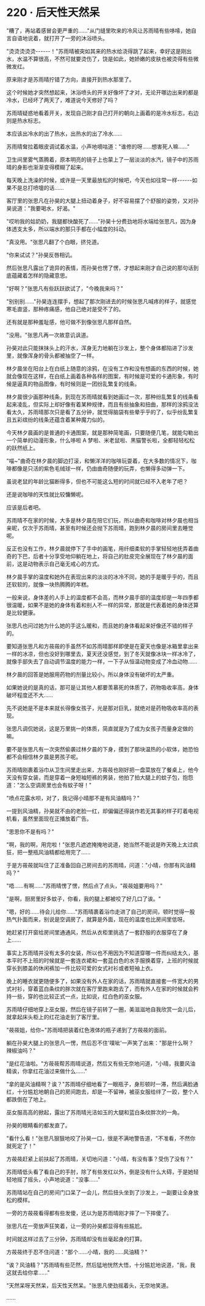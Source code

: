 <link rel="stylesheet" href="../../styles/text.css" />
<h1>220 · 后天性天然呆</h1>

"糟了，再站着感冒会更严重的......"从门缝里吹来的冷风让苏雨晴有些哆嗦，她自言自语地说着，就打开了一旁的沐浴喷头。

"烫烫烫烫烫------！"苏雨晴被突如其来的热水给浇得跳了起来，幸好这是刚出水，水温不算很高，不然可就要烫伤了，饶是如此，她娇嫩的皮肤也被烫得有些微微发红。

原来刚才是苏雨晴拧错了方向，直接开到热水那里了。

这个时候她才突然想起来，沐浴喷头的开关好像坏了才对，无论开哪边出来的都是冷水，已经坏了两天了，难道说今天修好了吗？

苏雨晴疑惑地看着开关，发现自己刚才自己打开的朝向上画着的是冷水标志，右边则是热水标志。

本应该出冷水的出了热水，出热水的出了冷水......

苏雨晴耷拉着眼皮调试着水温，小声地嘀咕道："谁修的呀......想害死人嘛......"

卫生间里雾气蒸腾着，原本明亮的镜子上也蒙上了一层淡淡的水汽，镜子中的苏雨晴的身影也渐渐变得模糊了起来。

每天晚上洗澡的时候，或许是一天里最放松的时候吧，今天也如往常一样------如果不是总打喷嚏的话......

客厅里的张思凡在孙昊的大腿上扭动着身子，好不容易摆了个舒服的姿势，又对孙昊说道："我要喝水，好渴。"

"哎哟我的姑奶奶，我腿都快酸死了......"孙昊十分费劲地将水端给张思凡，因为身体透支太多，所以端水的那只手都在小幅度的抖动。

"真没用。"张思凡翻了个白眼，挤兑道。

"你来试试？"孙昊反唇相讥。

然后张思凡露出了诡异的表情，而孙昊也愣了愣，才想起来刚才自己说的那句话到底蕴藏着怎样的隐藏意思。

"好啊？"张思凡有些跃跃欲试了，"今晚我来吗？"

"别别别......"孙昊连连摆手，想起了那次刚进去的时候张思凡喊疼的样子，就感觉寒毛直竖，那种疼痛感，他自己绝对是受不了的。

还有就是那种羞耻感，他可做不到像张思凡那样自然。

"没用。"张思凡再一次故意讥讽道。

孙昊对此只能抹抹头上的汗水，浑身无力地躺在沙发上，整个身体都陷进了沙发里，就像浑身的骨头都被抽空了一样。

林夕晨坐在阳台上在白纸上随意的涂鸦，在没有工作和没有想画的东西的时候，她就会像现在这样，在白纸上画着各种各样的图案，有时候是可爱的卡通形象，有时候是逼真的物品图像，有时候则是一团纷乱繁复的线条。

林夕晨很少画那种线条，到现在苏雨晴就看到她画过一次，那种纷乱繁复的线条看起来凌乱，但实际上却好像有着某种规律，而且有些抽象和扭曲，那样的涂鸦没法看太久，苏雨晴那次只是看了五分钟，就觉得脑袋有些晕乎乎的了，似乎纷乱繁复且五彩缤纷的线条还蕴含着某种魔力似的。

今天林夕晨画的是普通的卡通图案，就是那种简笔画，只要随便几笔，就能勾勒出一个简单的动漫形象，什么哆啦 A 梦啦、米老鼠啦、黑猫警长啦，全都轻轻松松的跃然纸上。

"喵\~"曲奇在林夕晨的脚边打滚，和懒洋洋的咖啡玩耍着，在大多数的情况下，咖啡都像是只活的紫色毛绒球一样，仍由曲奇随便的玩弄，也懒得多动弹一下。

虽说老鼠的年龄比猫断得多，但也不可能这么短的时间就已经不入老年了吧？

还是说咖啡的天性就比较慵懒呢。

应该是后者吧。

苏雨晴不在家的时候，大多是林夕晨在陪它们玩，所以曲奇和咖啡对林夕晨也相当亲昵，仅次于苏雨晴，甚至有时候还会抛下苏雨晴，跑到林夕晨的房间里去睡觉呢。

反正也没有工作，林夕晨就停下了手中的画笔，用纤细柔软的手掌轻轻地抚弄着曲奇的下巴，后者十分享受地仰躺在地上，将自己的肚皮完全展现在了林夕晨的面前，这是动物表示自己毫无戒心的方式。

林夕晨手掌的温度和她外在表现出来的淡淡的冰冷不同，她的手是暖乎乎的，而且还软软的，就像一块热腾腾的年糕。

一般来说，身体差的人手上的温度都不会高，而林夕晨手部的温度却是一年四季都很温暖，如果不是她的身体有着和别人不一样的异常，那就是代表着她的身体还算是比较健康。

张思凡也问过她为什么她的手这么暖和，而且她的身体看起来好像还不错的样子的。

要知道张思凡和方莜莜的手虽然不如苏雨晴那样即使是在夏天也像是冰箱里拿出来一样的冰凉，但也没好到哪里去，夏天还没感觉，到了冬天就像冰块一样冰冷了，就像手部失去了自动调节温度的能力一样，一下子从恒温动物变成了冷血动物......

林夕晨的回答是她服用药物的剂量比较小，所以身体没有破坏的太严重。

如果她说的是真的话，那可是让其他人都要羡慕死的体质了，药物吸收率高，身体破坏程度还不大......

先不说她是不是本来就长得像女孩子，光是那对巨乳，就绝对是药物吸收率高的表现。

张思凡调侃她说，这是万里挑一的体质，简直就是为了成为女孩子而量身定做的嘛。

要不是张思凡有一次突然偷袭过林夕晨的下身，摸到了那块温热的小软体，她恐怕都不会相信林夕晨是男孩子呢。

苏雨晴刚裹着浴巾从卫生间里走出来，方莜莜也刚好把一盘菜放在了餐桌上，他今天没有穿女装，而是穿着一身短袖短裤的男装，他拍了拍大腿上的蚊子包，抱怨道："怎么空调房里也会有蚊子呀！"

"喷点花露水呗，对了，我记得小晴那不是有风油精吗？"

一提到风油精，孙昊就不由的老脸一红，却偏偏还得装作若无其事的样子盯着电视机看，虽然里面现在正播放着广告。

"思思你不是有吗？"

"啊，我的啊，用完啦！"张思凡遮遮掩掩地说道，她当然不能说是昨天晚上太过疯狂，把一整瓶风油精都给用完了......

于是方莜莜就叫住了正准备回自己房间去的苏雨晴，问道："小晴，你那有风油精吗？"

"唔......有啊......"苏雨晴愣了愣，然后点了点头，"莜莜姐要用吗？"

"是啊，厨房里好多蚊子，你看，我的腿上都被咬了好几口了诶。"

"嗯，好的......待会儿给你......"苏雨晴裹着浴巾走进了自己的房间，顿时觉得一股热气扑面而来，别说是空调房了，就算是外面，现在的温度也比房间里低呀。

她赶紧打开窗给房间里通通风，然后从衣柜里挑选了一套舒服的衣服穿在了身上......

事实上苏雨晴并没有太多的女装，所以也不用因为不知道穿哪一件而纠结太久，基本平时不上班的时候就是一套连衣裙和一套蓝白色的水手服换着穿，上班的时候就穿长到膝盖的休闲裤加一件比较可爱的女式衬衫或者短袖上衣。

晚上的睡衣就更随便多了，如果没有外人在家的话，苏雨晴就直接套一件宽大的男式衬衫，穿着蓝白条纹的胖次就在客厅里跑来跑去了，而有外人在家的时候就会矜持一些，穿的也比较正式一点，比如说，红白色的巫女服。

苏雨晴仔细地穿上巫女服，然后在镜子前转了一圈，美滋滋地自我欣赏一会儿后，就拿起床头柜上的红花油走到了客厅里。

"莜莜姐，给你\~"苏雨晴把装着红色液体的瓶子递到了方莜莜的面前。

躺在孙昊大腿上的张思凡一愣，然后忍不住'噗呲'一声笑了出来："那是什么啊？辣椒油吗？"

"是红花油啦。"方莜莜帮苏雨晴说道，然后又有些无奈地问道，"小晴，我要风油精诶，你拿红花油过来做什么......"

"拿的是风油精啊？诶？"苏雨晴仔细地看了一眼瓶子，身形顿时一滞，然后满脸通红，十分尴尬地朝自己的房间跑去，却是一不留神，被巫女服给绊了一跤，整个人都跌倒在了地上。

巫女服高高的掀起，露出了苏雨晴光洁如玉的大腿和蓝白条纹胖次的一角。

孙昊的眼睛看的都发直了。

"看什么看！"张思凡狠狠地咬了孙昊一口，很是不满地警告道，"不准看，不然你就死定了！"

方莜莜赶紧上前扶起了苏雨晴，关切地问道："小晴，有没有事？受伤了没有？"

苏雨晴低头看了看自己的手肘，除了有些发红以外，倒是没有什么大碍，于是她轻轻地摇了摇头，小声地说道："没事......"

苏雨晴站在自己的房间门口呆了一会儿，然后扭头坐到了沙发上，一副要让全身放松的模样。

一旁的方莜莜看得都有些发傻，还以为是苏雨晴刚才摔了一下摔傻了。

张思凡在一旁放声狂笑着，让一旁的孙昊都显得有些尴尬。

时间就这样过去了三分钟，苏雨晴却没有丝毫起身的打算。

方莜莜终于忍不住问道："那个......小晴，我的......风油精？"

"诶？风油精？"苏雨晴有些茫然，然后猛地恍然大悟，十分尴尬地说道，"我，我这就去给你拿......"

"天然呆呀天然呆，后天性天然呆。"张思凡使劲摇着头，无奈地笑道。

......
